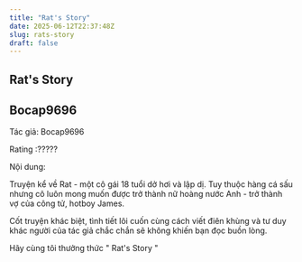 ```yaml
---
title: "Rat's Story"
date: 2025-06-12T22:37:48Z
slug: rats-story
draft: false
---
```


## Rat's Story

## Bocap9696

Tác giả: Bocap9696

Rating :?????

Nội dung:

 Truyện kể về Rat - một cô gái 18 tuổi dở hơi và lập dị. Tuy thuộc hàng cá sấu nhưng cô luôn mong muốn được trở thành nữ hoàng nước Anh - trở thành vợ của công tử, hotboy James. 

  Cốt truyện khác biệt, tình tiết lôi cuốn cùng cách viết điên khùng và tư duy khác người của tác giả chắc chắn sẽ không khiến bạn đọc buồn lòng. 

  Hãy cùng tôi thưởng thức " Rat's Story "